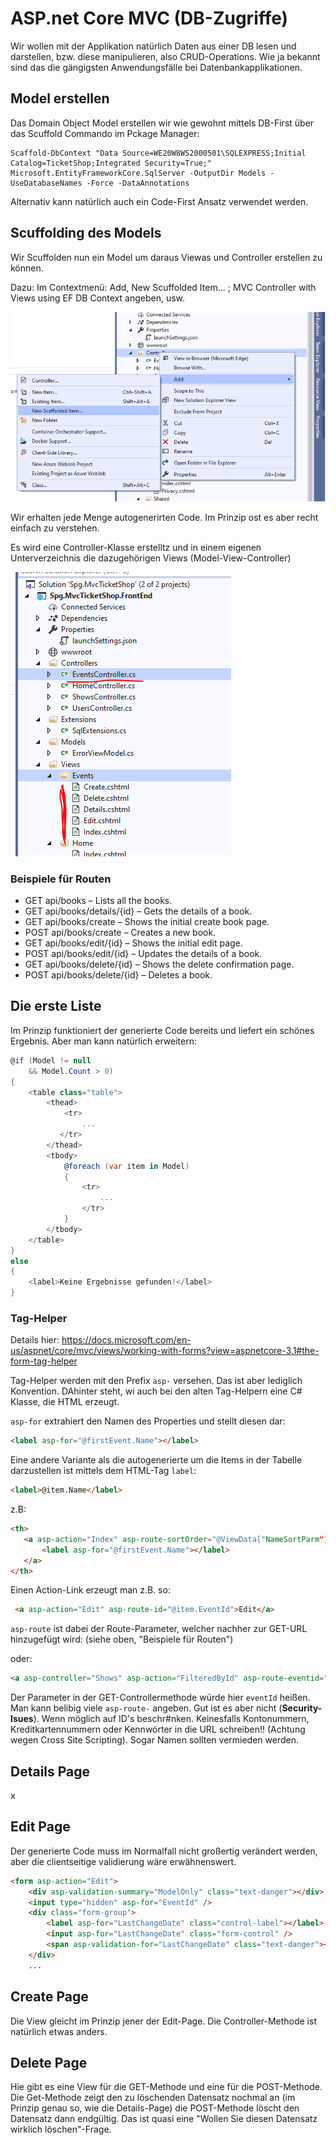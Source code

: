 # ASP.net Core MVC (DB-Zugriffe)

Wir wollen mit der Applikation natürlich Daten aus einer DB lesen und darstellen, bzw. diese manipulieren, also CRUD-Operations. Wie ja bekannt sind das die gängigsten Anwendungsfälle bei Datenbankapplikationen.

## Model erstellen

Das Domain Object Model erstellen wir wie gewohnt mittels DB-First über das Scuffold Commando im Pckage Manager:

```Powersehll
Scaffold-DbContext "Data Source=WE20W8WS2000501\SQLEXPRESS;Initial Catalog=TicketShop;Integrated Security=True;" Microsoft.EntityFrameworkCore.SqlServer -OutputDir Models -UseDatabaseNames -Force -DataAnnotations
```

Alternativ kann natürlich auch ein Code-First Ansatz verwendet werden.

## Scuffolding des Models

Wir Scuffolden nun ein Model um daraus Viewas und Controller erstellen zu können.

Dazu:
Im Contextmenü: Add, New Scuffolded Item... ; MVC Controller with Views using EF
DB Context angeben, usw.

![Scuffolding](Scuffolding.png)

Wir erhalten jede Menge autogenerirten Code. Im Prinzip ost es aber recht einfach zu verstehen.

Es wird eine Controller-Klasse erstelltz und in einem eigenen Unterverzeichnis die dazugehörigen Views (Model-View-Controller)

![GeneratedCode](GeneratedCode.PNG)

### Beispiele für Routen

* GET api/books – Lists all the books.
* GET api/books/details/{id} – Gets the details of a book.
* GET api/books/create – Shows the initial create book page.
* POST api/books/create – Creates a new book.
* GET api/books/edit/{id} – Shows the initial edit page.
* POST api/books/edit/{id} – Updates the details of a book.
* GET api/books/delete/{id} – Shows the delete confirmation page.
* POST api/books/delete/{id} – Deletes a book.

## Die erste Liste

Im Prinzip funktioniert der generierte Code bereits und liefert ein schönes Ergebnis. Aber man kann natürlich erweitern:

```C#
@if (Model != null
    && Model.Count > 0)
{
    <table class="table">
        <thead>
            <tr>
                ...
           </tr>
        </thead>
        <tbody>
            @foreach (var item in Model)
            {
                <tr>
                    ...
                </tr>
            }
        </tbody>
    </table>
}
else
{
    <label>Keine Ergebnisse gefunden!</label>
}
```

### Tag-Helper

Details hier: <https://docs.microsoft.com/en-us/aspnet/core/mvc/views/working-with-forms?view=aspnetcore-3.1#the-form-tag-helper>

Tag-Helper werden mit den Prefix `asp-` versehen. Das ist aber lediglich Konvention. DAhinter steht, wi auch bei den alten Tag-Helpern eine C# Klasse, die HTML erzeugt.

`asp-for` extrahiert den Namen des Properties und stellt diesen dar:

```HTML
<label asp-for="@firstEvent.Name"></label>
```

Eine andere Variante als die autogenerierte um die Items in der Tabelle darzustellen ist mittels dem HTML-Tag `label`:

```HTML
<label>@item.Name</label>
```

 z.B:

 ```HTML
<th>
    <a asp-action="Index" asp-route-sortOrder="@ViewData["NameSortParm"]">
        <label asp-for="@firstEvent.Name"></label>
    </a>
</th>
```

Einen Action-Link erzeugt man z.B. so:

```HTML
 <a asp-action="Edit" asp-route-id="@item.EventId">Edit</a>
 ```

 `asp-route` ist dabei der Route-Parameter, welcher nachher zur  GET-URL hinzugefügt wird: (siehe oben, "Beispiele für Routen")

oder:

 ```HTML
 <a asp-controller="Shows" asp-action="FilteredById" asp-route-eventid="@item.EventId">Shows</a>
 ```

 Der Parameter in der GET-Controllermethode würde hier `eventId` heißen. Man kann belibig viele `asp-route-` angeben. Gut ist es aber nicht (**Security-Isues**). Wenn möglich auf ID's beschr#nken. Keinesfalls Kontonummern, Kreditkartennummern oder Kennwörter in die URL schreiben!! (Achtung wegen Cross Site Scripting). Sogar Namen sollten vermieden werden.

## Details Page

x

## Edit Page

Der generierte Code muss im Normalfall nicht großertig verändert werden, aber die clientseitige validierung wäre erwähnenswert.

```HTML
<form asp-action="Edit">
    <div asp-validation-summary="ModelOnly" class="text-danger"></div>
    <input type="hidden" asp-for="EventId" />
    <div class="form-group">
        <label asp-for="LastChangeDate" class="control-label"></label>
        <input asp-for="LastChangeDate" class="form-control" />
        <span asp-validation-for="LastChangeDate" class="text-danger"></span>
    </div>
    ...
```

## Create Page

Die View gleicht im Prinzip jener der Edit-Page. Die Controller-Methode ist natürlich etwas anders.

## Delete Page

Hie gibt es eine View für die GET-Methode und eine für die POST-Methode. Die Get-Methode zeigt den zu löschenden Datensatz nochmal an (im Prinzip genau so, wie die Details-Page) die POST-Methode löscht den Datensatz dann endgültig. Das ist quasi eine "Wollen Sie diesen Datensatz wirklich löschen"-Frage.
